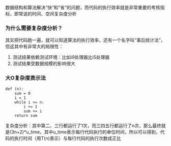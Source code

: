 
数据结构和算法解决“快”和“省“的问题，而代码的执行效率就是非常重要的考核指标，即常说的时间、空间复杂度分析

### 为什么需要复杂度分析？

其实把代码跑一遍，就可以知道算法的执行效率，还有一个名字叫“事后统计法”，但这其中有非常大的局限性：
1. 测试结果依赖测试环境：比如i9处理器比i5处理器
2. 测试结果受数据规模的影响很大

### 大O复杂度表示法

```
def (n):
    sum = 0
    i = 1
    while i <= n:
        i += 1
        sum += i
    return sum
```

复杂度分析：其中第二、三行都运行了1次，而三四五行都运行了n次，那么最终就是(3n+2)\*u\_time，其中u\_time表示每行代码执行的单位时间，所以可以得到，代码的执行时间（用T(n)表示）与每行代码的执行次数成正比
